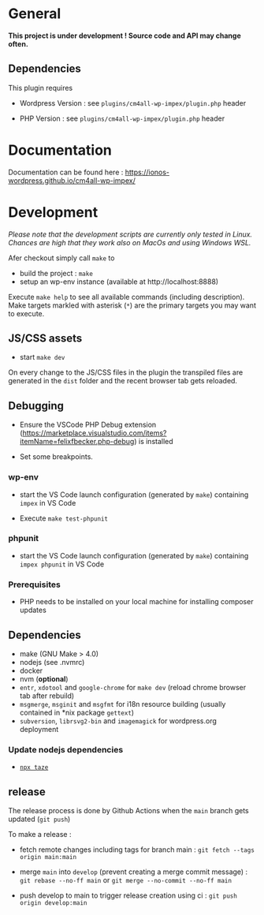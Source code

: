 # General

**This project is under development ! Source code and API may change often.**

## Dependencies

This plugin requires

- Wordpress Version : see `plugins/cm4all-wp-impex/plugin.php` header

- PHP Version : see `plugins/cm4all-wp-impex/plugin.php` header

# Documentation

Documentation can be found here : https://ionos-wordpress.github.io/cm4all-wp-impex/

# Development

_Please note that the development scripts are currently only tested in Linux. Chances are high that they work also on MacOs and using Windows WSL._

Afer checkout simply call `make` to

- build the project : `make`
- setup an wp-env instance (available at http://localhost:8888)

Execute `make help` to see all available commands (including description). Make targets markled with asterisk (`*`) are the
primary targets you may want to execute.

## JS/CSS assets

- start `make dev`

On every change to the JS/CSS files in the plugin the transpiled files are generated in the `dist` folder and the recent browser tab gets reloaded.

## Debugging

- Ensure the VSCode PHP Debug extension (https://marketplace.visualstudio.com/items?itemName=felixfbecker.php-debug) is installed

- Set some breakpoints.

### wp-env

- start the VS Code launch configuration (generated by `make`) containing `impex` in VS Code

- Execute `make test-phpunit`

### phpunit

- start the VS Code launch configuration (generated by `make`) containing `impex phpunit` in VS Code

### Prerequisites

- PHP needs to be installed on your local machine for installing composer updates

## Dependencies

- make (GNU Make > 4.0)
- nodejs (see .nvmrc)
- docker
- nvm (**optional**)
- `entr`, `xdotool` and `google-chrome` for `make dev` (reload chrome browser tab after rebuild)
- `msgmerge`, `msginit` and `msgfmt` for i18n resource building (usually contained in \*nix package `gettext`)
- `subversion`, `librsvg2-bin` and `imagemagick` for wordpress.org deployment

### Update nodejs dependencies

- [`npx taze`](https://github.com/antfu/taze)

## release

The release process is done by Github Actions when the `main` branch gets updated (`git push`)

To make a release :

- fetch remote changes including tags for branch main : `git fetch --tags origin main:main`

- merge `main` into `develop` (prevent creating a merge commit message) : `git rebase --no-ff main` or `git merge --no-commit --no-ff main`

- push develop to main to trigger release creation using ci : `git push origin develop:main`
